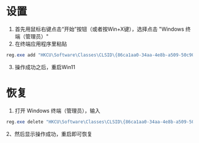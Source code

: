 # 设置

1. 首先用鼠标右键点击“开始”按钮（或者按Win+X键），选择点击 "Windows 终端（管理员）"
2. 在终端应用程序里粘贴

```powershell
reg.exe add "HKCU\Software\Classes\CLSID\{86ca1aa0-34aa-4e8b-a509-50c905bae2a2}\InprocServer32" /f /ve
```
3. 操作成功之后，重启Win11

# 恢复

1. 打开 Windows 终端（管理员），输入

```powershell
reg.exe delete "HKCU\Software\Classes\CLSID\{86ca1aa0-34aa-4e8b-a509-50c905bae2a2}\InprocServer32" /va /f
```
2、然后显示操作成功，重启即可恢复